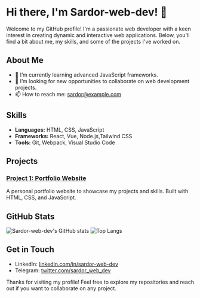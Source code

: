 # Hi there, I'm Sardor-web-dev! 👋

Welcome to my GitHub profile! I'm a passionate web developer with a keen interest in creating dynamic and interactive web applications. Below, you'll find a bit about me, my skills, and some of the projects I've worked on.

## About Me

- 🌱 I’m currently learning advanced JavaScript frameworks.
- 💼 I’m looking for new opportunities to collaborate on web development projects.
- 📫 How to reach me: sardor@example.com

## Skills

- **Languages:** HTML, CSS, JavaScript
- **Frameworks:** React, Vue, Node.js,Tailwind CSS
- **Tools:** Git, Webpack, Visual Studio Code

## Projects

### [Project 1: Portfolio Website](https://github.com/Sardor-web-dev/portfolio-react)
A personal portfolio website to showcase my projects and skills. Built with HTML, CSS, and JavaScript.

## GitHub Stats

![Sardor-web-dev's GitHub stats](https://github-readme-stats.vercel.app/api?username=Sardor-web-dev&show_icons=true&theme=radical)
![Top Langs](https://github-readme-stats.vercel.app/api/top-langs/?username=Sardor-web-dev&layout=compact&theme=radical)

## Get in Touch

- LinkedIn: [linkedin.com/in/sardor-web-dev]([https://linkedin.com/in/sardor-web-dev](https://www.linkedin.com/in/sardor-djamolov-913897347))
- Telegram: [twitter.com/sardor_web_dev]((https://t.me/Djamolov_Sardor))

Thanks for visiting my profile! Feel free to explore my repositories and reach out if you want to collaborate on any project.
